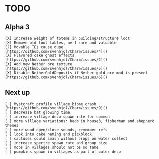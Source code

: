 # TODO

## Alpha 3

    [X] Increase weight of totems in building/structure loot  
    [X] Remove old loot tables, nerf rare and valuable  
    [?] Movable TEs cause dupe [https://github.com/svenhjol/Charm/issues/4]()  
    [X] Flavored cake ghost effects [https://github.com/svenhjol/Charm/issues/2]()  
    [X] Add new Nether ore texture [https://github.com/svenhjol/Charm/issues/5]()  
    [X] Disable NetherGoldDeposits if Nether gold ore mod is present [https://github.com/svenhjol/Charm/issues/6]()

## Next up

    [ ] Mystcraft profile village biome crash [https://github.com/svenhjol/Charm/issues/9]()  
    [ ] Decrease bat glowing time
    [ ] increase village deco spawn rate for common
    [ ] more village variations: beds in house3, fisherman and shepherd themes
    [ ] more wood open/close sounds, remember refs
    [ ] look into cake naming and pickblock
    [ ] cactuses could smash without drops on water collect 
    [ ] increase spectre spawn rate and group size
    [ ] mobs in villages should not be so tame
    [ ] pumpkins spawn in villages as part of outer deco